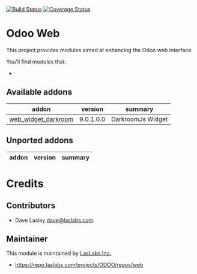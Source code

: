 [![Build Status](https://travis-ci.org/laslabs/odoo-web.svg?branch=release%2F9.0)](https://travis-ci.org/laslabs/odoo-web)
[![Coverage Status](https://coveralls.io/repos/laslabs/odoo-web/badge.png)](https://coveralls.io/r/LasLabs/odoo-web)

Odoo Web
========

This project provides modules aimed at enhancing the Odoo web interface

You'll find modules that:

 - 
 
[//]: # (addons)
Available addons
----------------
addon | version | summary
--- | --- | ---
[web_widget_darkroom](web_widget_darkroom/) | 9.0.1.0.0 | DarkroomJs Widget


Unported addons
---------------
addon | version | summary
--- | --- | ---



[//]: # (end addons)

Credits
=======

Contributors
------------

* Dave Lasley <dave@laslabs.com>

Maintainer
----------

This module is maintained by [LasLabs Inc.](https://laslabs.com)

* https://repo.laslabs.com/projects/ODOO/repos/web

